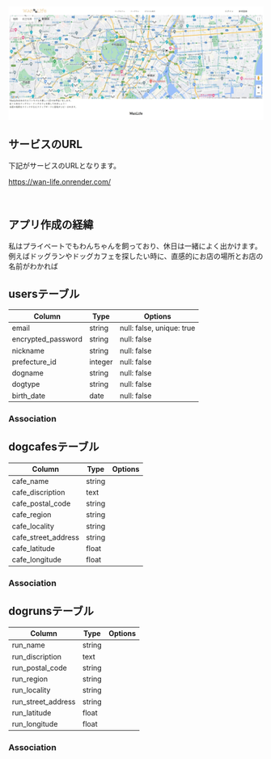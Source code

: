 ![Wan-Life（アプリ名）](/app/assets/images/header.jpg)

## サービスのURL

下記がサービスのURLとなります。

https://wan-life.onrender.com/

<br />

## アプリ作成の経緯

私はプライベートでもわんちゃんを飼っており、休日は一緒によく出かけます。
例えばドッグランやドッグカフェを探したい時に、直感的にお店の場所とお店の名前がわかれば


## usersテーブル
| Column             | Type       | Options                        |
| ------------------ | ---------- | ------------------------------ |
| email              | string     | null: false, unique: true      |
| encrypted_password | string     | null: false                    |
| nickname           | string     | null: false                    |
| prefecture_id      | integer    | null: false                    |
| dogname            | string     | null: false                    | 
| dogtype            | string     | null: false                    |
| birth_date         | date       | null: false                    |

### Association

## dogcafesテーブル
| Column                      | Type       | Options                        |
| --------------------------- | ---------- | ------------------------------ |
| cafe_name                   | string     |                                |
| cafe_discription            | text       |                                |
| cafe_postal_code            | string     |                                |
| cafe_region                 | string     |                                | 
| cafe_locality               | string     |                                |
| cafe_street_address         | string     |                                |
| cafe_latitude               | float      |                                |
| cafe_longitude              | float      |                                |

### Association

## dogrunsテーブル
| Column                     | Type       | Options                        |
| -------------------------- | ---------- | ------------------------------ |
| run_name                   | string     |                                |
| run_discription            | text       |                                |
| run_postal_code            | string     |                                |
| run_region                 | string     |                                | 
| run_locality               | string     |                                |
| run_street_address         | string     |                                |
| run_latitude               | float      |                                |
| run_longitude              | float      |                                |

### Association